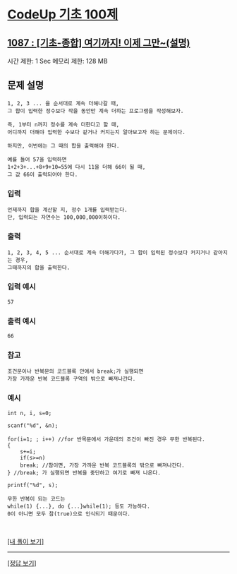 # [CodeUp 기초 100제](https://codeup.kr/problem.php)

## [1087 : [기초-종합] 여기까지! 이제 그만~(설명)](https://codeup.kr/problem.php?id=1087)

시간 제한: 1 Sec 메모리 제한: 128 MB

## 문제 설명

    1, 2, 3 ... 을 순서대로 계속 더해나갈 때,
    그 합이 입력한 정수보다 작을 동안만 계속 더하는 프로그램을 작성해보자.

    즉, 1부터 n까지 정수를 계속 더한다고 할 때,
    어디까지 더해야 입력한 수보다 같거나 커지는지 알아보고자 하는 문제이다.

    하지만, 이번에는 그 때의 합을 출력해야 한다.

    예를 들어 57을 입력하면
    1+2+3+...+8+9+10=55에 다시 11을 더해 66이 될 때,
    그 값 66이 출력되어야 한다.

### 입력

    언제까지 합을 계산할 지, 정수 1개를 입력받는다.
    단, 입력되는 자연수는 100,000,000이하이다.

### 출력

    1, 2, 3, 4, 5 ... 순서대로 계속 더해가다가, 그 합이 입력된 정수보다 커지거나 같아지는 경우,
    그때까지의 합을 출력한다.

### 입력 예시

    57

### 출력 예시

    66

### 참고

    조건문이나 반복문의 코드블록 안에서 break;가 실행되면
    가장 가까운 반복 코드블록 구역의 밖으로 빠져나간다.

### 예시

    int n, i, s=0;
    
    scanf("%d", &n);

    for(i=1; ; i++) //for 반목문에서 가운데의 조건이 빠진 경우 무한 반복된다.
    {
        s+=i;
        if(s>=n)
        break; //참이면, 가장 가까운 반복 코드블록의 밖으로 빠져나간다.
    } //break; 가 실행되면 반복을 중단하고 여기로 빠져 나온다.

    printf("%d", s);

    무한 반복이 되는 코드는
    while(1) {...}, do {...}while(1); 등도 가능하다.
    0이 아니면 모두 참(true)으로 인식되기 때문이다.

</br>

[[내 풀이 보기]](https://github.com/flexboni/code_up/blob/master/1087/myCode.cpp)

---

[[정답 보기]](https://codeup.kr/showsource.php?id=425113)